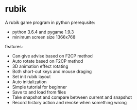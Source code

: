 # rubik
A rubik game program in python 
prerequsite:
- python 3.6.4 and pygame 1.9.3
- minimum screen size 1366x768

features:
- Can give advise based on F2CP method
- Auto rotate based on F2CP method
- 3D animation effect rotating
- Both short-cut keys and mouse draging 
- Set init rubik layout
- Auto initialization
- Simple tutorial for beginner
- Save to and load from files
- Take snapshot and compare between current and snapshot 
- Record history action and revoke when something wrong
